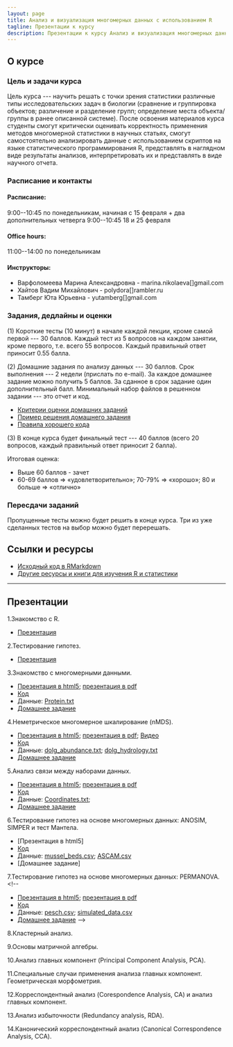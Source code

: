 ```yaml
---
layout: page
title: Анализ и визуализация многомерных данных с использованием R
tagline: Презентации к курсу
description: Презентации к курсу Анализ и визуализация многомерных данных с использованием R
---
```


## О курсе

### Цель и задачи курса

Цель курса --- научить решать с точки зрения статистики различные типы исследовательских задач в биологии (сравнение и группировка объектов; различение и разделение групп; определение места объекта/группы в ранее описанной системе). 
После освоения материалов курса студенты смогут критически оценивать корректность применения методов многомерной статистики в научных статьях, смогут самостоятельно анализировать данные с использованием скриптов на языке статистического программирования R, представлять в наглядном виде результаты анализов, интерпретировать их и представлять в виде научного отчета.

### Расписание и контакты

#### Расписание:

9:00--10:45 по понедельникам, начиная с 15 февраля + два дополнительных четверга 9:00--10:45 18 и 25 февраля

#### Office hours: 

11:00--14:00 по понедельникам

#### Инструкторы: 

- Варфоломеева Марина Александровна -  marina.nikolaeva[]gmail.com
- Хайтов Вадим Михайлович - polydora[]rambler.ru
- Тамберг Юта Юрьевна - yutamberg[]gmail.com

### Задания, дедлайны и оценки

(1) Короткие тесты (10 минут) в начале каждой лекции, кроме самой первой --- 30 баллов. Каждый тест из 5 вопросов на каждом занятии, кроме первого, т.е. всего 55 вопросов. Каждый правильный ответ приносит 0.55 балла.

(2) Домашние задания по анализу данных --- 30 баллов. Срок выполнения --- 2 недели (прислать по e-mail). За каждое домашнее задание можно получить 5 баллов. За сданное в срок задание один дополнительный балл. Минимальный набор файлов в решенном задании --- это отчет и код.

- [Критерии оценки домашних заданий](pages/evaluation_criteria.html)
- [Пример решения домашнего задания](example-report.zip)
- [Правила хорошего кода](pages/coding_practices.html)

(3) В конце курса будет финальный тест --- 40 баллов (всего 20 вопросов, каждый правильный ответ приносит 2 балла).

Итоговая оценка:

- Выше 60 баллов - зачет
- 60-69 баллов => «удовлетворительно»; 70-79% => «хорошо»; 80 и больше => «отлично»

### Пересдачи заданий

Пропущенные тесты можно будет решить в конце курса.
Три из уже сделанных тестов на выбор можно будет перерешать.


## Ссылки и ресурсы

- [Исходный код в RMarkdown](http://github.com/varmara/multivar-course)
- [Другие ресурсы и книги для изучения R и статистики](pages/resources.html)

<!--

- [Как и где можно найти помощь с R и статистикой](pages/more_help.html)

-->

---

## Презентации

1.Знакомство с R.

- [Презентация](pages/01_introduction_to_r.html)

2.Тестирование гипотез.

- [Презентация](pages/02_hypothesis_testing.html)

3.Знакомство с многомерными данными.

- [Презентация в html5](pages/03_multivariate_data_and_dissimilarities.html); [презентация в pdf](pages/03_multivariate_data_and_dissimilarities.pdf)
- [Код](https://raw.githubusercontent.com/varmara/multivar-course/master/03_multivariate_data_and_dissimilarities.R)
- Данные: [Protein.txt](https://raw.githubusercontent.com/varmara/multivar-course/master/data/Protein.txt)
- [Домашнее задание](https://github.com/varmara/multivar-course/raw/master/tasks/task01.zip)

4.Неметрическое многомерное шкалирование (nMDS).

- [Презентация в html5](pages/04_nMDS.html); [презентация в pdf](pages/04_nMDS.pdf); [Видео](https://www.youtube.com/playlist?list=PL_m3ZHlVDNoq574p-bpZWeRTflnMhuJPK)
- [Код](https://raw.githubusercontent.com/varmara/multivar-course/master/04_nMDS.R)
- Данные: [dolg_abundance.txt](https://raw.githubusercontent.com/varmara/multivar-course/master/data/dolg_abundance.txt); [dolg_hydrology.txt](https://raw.githubusercontent.com/varmara/multivar-course/master/data/dolg_hydrology.txt)
- [Домашнее задание](https://github.com/varmara/multivar-course/raw/master/tasks/task02.zip)


5.Анализ связи между наборами данных.

- [Презентация в html5](pages/05_Mantel_correlation-based_methods.html); [презентация в pdf](pages/05_Mantel_correlation-based_methods.pdf)
- [Код](https://raw.githubusercontent.com/varmara/multivar-course/master/05_Mantel_correlation-based_methods.R)
- Данные: [Coordinates.txt](https://raw.githubusercontent.com/varmara/multivar-course/master/data/Coordinates.txt);
- [Домашнее задание](https://github.com/varmara/multivar-course/raw/master/tasks/task03.zip)

6.Тестирование гипотез на основе многомерных данных: ANOSIM, SIMPER и тест Мантела.

- [Презентация в html5]<!--(pages/06_ANOSIM_SIMPER.html); [презентация в pdf](pages/06_ANOSIM_SIMPER.pdf)-->
- [Код](https://raw.githubusercontent.com/varmara/multivar-course/master/06_ANOSIM_SIMPER.R)
- Данные: [mussel_beds.csv](https://raw.githubusercontent.com/varmara/multivar-course/master/data/mussel_beds.csv); [ASCAM.csv](https://raw.githubusercontent.com/varmara/multivar-course/master/data/ASCAM.csv)
- [Домашнее задание]<!--(https://github.com/varmara/multivar-course/raw/master/tasks/task04.zip)-->

7.Тестирование гипотез на основе многомерных данных: PERMANOVA. <!--
- [Презентация в html5](pages/07_perMANOVA.html); [презентация в pdf](pages/07_perMANOVA.pdf)
- [Код](https://raw.githubusercontent.com/varmara/multivar-course/master/07_perMANOVA.R)
- Данные: [pesch.csv](https://raw.githubusercontent.com/varmara/multivar-course/master/data/pesch.csv); [simulated_data.csv](https://raw.githubusercontent.com/varmara/multivar-course/master/data/simulated_data.csv)
- [Домашнее задание](https://github.com/varmara/multivar-course/raw/master/tasks/task05.zip)
-->

8.Кластерный анализ.

<!--
- [Презентация в html5](pages/08_cluster_analysis.html); [презентация в pdf](08_cluster_analysis.pdf)
- [Код](https://raw.githubusercontent.com/varmara/multivar-course/master/08_cluster_analysis.R)
- Данные: [XXXXX](https://raw.githubusercontent.com/varmara/multivar-course/master/data/XXXXX); [XXXXX](https://raw.githubusercontent.com/varmara/multivar-course/master/data/XXXXX)
- [Домашнее задание](https://github.com/varmara/multivar-course/raw/master/tasks/task06.zip)
-->

9.Основы матричной алгебры.

<!--
- [Презентация в html5](pages/09_introduction_to_matrix_algebra.html); [презентация в pdf](pages/09_introduction_to_matrix_algebra.pdf)
- [Код](https://raw.githubusercontent.com/varmara/multivar-course/master/09_introduction_to_matrix_algebra.R)
- Данные: [XXXXX](https://raw.githubusercontent.com/varmara/multivar-course/master/data/XXXXX); [XXXXX](https://raw.githubusercontent.com/varmara/multivar-course/master/data/XXXXX)
-->

10.Анализ главных компонент (Principal Component Analysis, PCA).

<!--
- [Презентация в html5](pages/10_PCA.html); [презентация в pdf](pages/10_PCA.pdf)
- [Код](https://raw.githubusercontent.com/varmara/multivar-course/master/10_PCA.R)
- Данные: [XXXXX](https://raw.githubusercontent.com/varmara/multivar-course/master/data/XXXXX); [XXXXX](https://raw.githubusercontent.com/varmara/multivar-course/master/data/XXXXX)
-->

11.Специальные случаи применения анализа главных компонент. Геометрическая морфометрия.

<!--
- [Презентация в html5](pages/11_PCA_geometric_morphometrics.html); [презентация в pdf](pages/11_PCA_geometric_morphometrics.pdf)
- [Код](https://raw.githubusercontent.com/varmara/multivar-course/master/11_PCA_geometric_morphometrics.R)
- Данные: [XXXXX](https://raw.githubusercontent.com/varmara/multivar-course/master/data/XXXXX); [XXXXX](https://raw.githubusercontent.com/varmara/multivar-course/master/data/XXXXX)
- [Домашнее задание](https://github.com/varmara/multivar-course/raw/master/tasks/task06.zip)
-->

12.Корреспондентный анализ (Corespondence Analysis, CA) и анализ главных компонент.

<!--
- [Презентация в html5](pages/12_CA_vs_PCA.html); [презентация в pdf](pages/12_CA_vs_PCA.pdf)
- [Код](https://raw.githubusercontent.com/varmara/multivar-course/master/12_CA_vs_PCA.R)
- Данные: [XXXXX](https://raw.githubusercontent.com/varmara/multivar-course/master/data/XXXXX); [XXXXX](https://raw.githubusercontent.com/varmara/multivar-course/master/data/XXXXX)
- [Домашнее задание](https://github.com/varmara/multivar-course/raw/master/tasks/task07.zip)
-->

13.Анализ избыточности (Redundancy analysis, RDA).

<!--
- [Презентация в html5](pages/13_RDA.html); [презентация в pdf](pages/13_RDA.pdf)
- [Код](https://raw.githubusercontent.com/varmara/multivar-course/master/13_RDA.R)
- Данные: [XXXXX](https://raw.githubusercontent.com/varmara/multivar-course/master/data/XXXXX); [XXXXX](https://raw.githubusercontent.com/varmara/multivar-course/master/data/XXXXX)
- [Домашнее задание](https://github.com/varmara/multivar-course/raw/master/tasks/task08.zip)
-->

14.Канонический корреспондентный анализ (Canonical Correspondence Analysis, CCA).

<!--
- [Презентация в html5](pages/14_CCA.html); [презентация в pdf](pages/14_CCA.pdf)
- [Код](https://raw.githubusercontent.com/varmara/multivar-course/master/14_CCA.R)
- Данные: [XXXXX](https://raw.githubusercontent.com/varmara/multivar-course/master/data/XXXXX); [XXXXX](https://raw.githubusercontent.com/varmara/multivar-course/master/data/XXXXX)
- [Домашнее задание](https://github.com/varmara/multivar-course/raw/master/tasks/task09.zip)
-->



